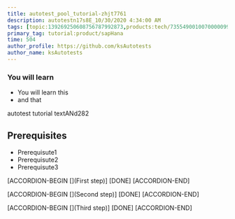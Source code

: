 ```yaml
---
title: autotest_pool_tutorial-zhjt7761
description: autotestn17s8E_10/30/2020 4:34:00 AM
tags: [topic:139269250608756787992873,products:tech/73554900100700000996,tutorial:experience/advanced]
primary_tag: tutorial:product/sapHana
time: 504
author_profile: https://github.com/ksAutotests
author_name: ksAutotests
---
```

### You will learn
- You will learn this
- and that

autotest tutorial textANd282

## Prerequisites
- Prerequisute1
- Prerequisute2
- Prerequisute3

[ACCORDION-BEGIN [](First step)]
[DONE]
[ACCORDION-END]

[ACCORDION-BEGIN [](Second step)]
[DONE]
[ACCORDION-END]

[ACCORDION-BEGIN [](Third step)]
[DONE]
[ACCORDION-END]

